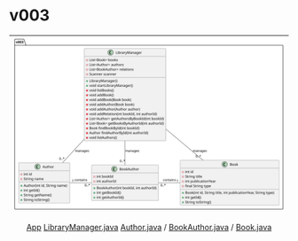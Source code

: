# v003

<div align=center>

|![](/images/modelosUML/src/v003/modelo.svg)|
|:-:|
[App](App.java)
[LibraryManager.java](LibraryManager.java)
[Author.java](Author.java) / [BookAuthor.java](BookAuthor.java) / [Book.java ](Book.java)

</div>